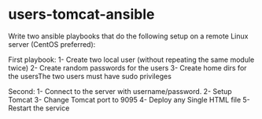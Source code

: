 # users-tomcat-ansible
Write two ansible playbooks that do the following setup on a remote Linux server (CentOS preferred):

First playbook:
1- Create two local user (without repeating the same module twice)
2- Create random passwords for the users
3- Create home dirs for the usersThe two users must have sudo privileges

Second:
1- Connect to the server with username/password.
2- Setup Tomcat
3- Change Tomcat port to 9095
4- Deploy any Single HTML file
5- Restart the service

